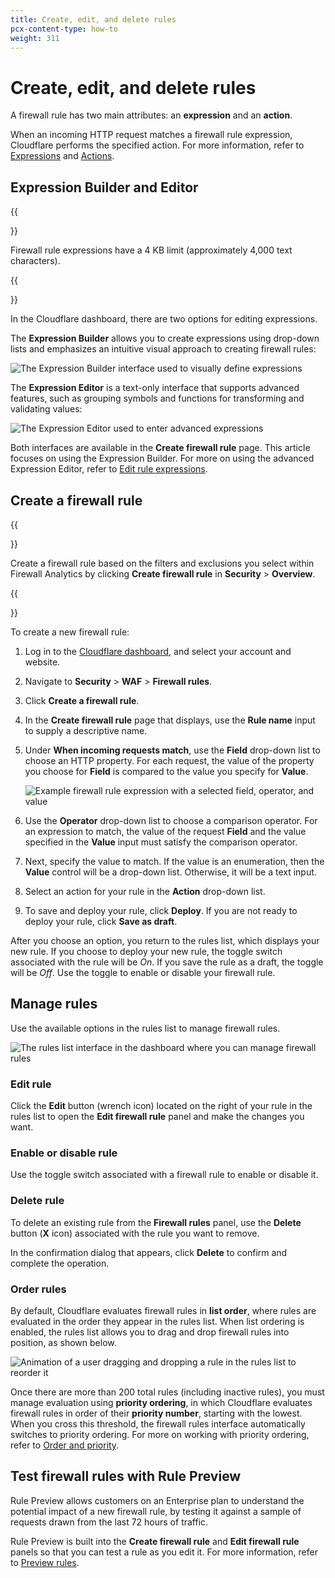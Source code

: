```yaml
---
title: Create, edit, and delete rules
pcx-content-type: how-to
weight: 311
---
```


# Create, edit, and delete rules

A firewall rule has two main attributes: an **expression** and an **action**.

When an incoming HTTP request matches a firewall rule expression, Cloudflare performs the specified action. For more information, refer to [Expressions](/ruleset-engine/rules-language/expressions/) and [Actions](/firewall/cf-firewall-rules/actions/).

## Expression Builder and Editor

{{<Aside type="warning" header="Important">}}

Firewall rule expressions have a 4 KB limit (approximately 4,000 text characters).

{{</Aside>}}

In the Cloudflare dashboard, there are two options for editing expressions.

The **Expression Builder** allows you to create expressions using drop-down lists and emphasizes an intuitive visual approach to creating firewall rules:

![The Expression Builder interface used to visually define expressions](/firewall/static/firewall-rules-expression-builder-0.png)

The **Expression Editor** is a text-only interface that supports advanced features, such as grouping symbols and functions for transforming and validating values:

![The Expression Editor used to enter advanced expressions](/firewall/static/firewall-rules-expression-editor-0.png)

Both interfaces are available in the **Create firewall rule** page. This article focuses on using the Expression Builder. For more on using the advanced Expression Editor, refer to [Edit rule expressions](/firewall/cf-dashboard/edit-expressions/).

## Create a firewall rule

{{<Aside type="note" header="Note">}}

Create a firewall rule based on the filters and exclusions you select within Firewall Analytics by clicking **Create firewall rule** in **Security** > **Overview**.

{{</Aside>}}

To create a new firewall rule:

1. Log in to the [Cloudflare dashboard](https://dash.cloudflare.com/), and select your account and website.

1. Navigate to **Security** > **WAF** > **Firewall rules**.

1. Click **Create a firewall rule**.

1. In the **Create firewall rule** page that displays, use the **Rule name** input to supply a descriptive name.

1. Under **When incoming requests match**, use the **Field** drop-down list to choose an HTTP property. For each request, the value of the property you choose for **Field** is compared to the value you specify for **Value**.

    ![Example firewall rule expression with a selected field, operator, and value](/firewall/static/firewall-rules-expression-builder-value.png)

1. Use the **Operator** drop-down list to choose a comparison operator. For an expression to match, the value of the request **Field** and the value specified in the **Value** input must satisfy the comparison operator.

1. Next, specify the value to match. If the value is an enumeration, then the **Value** control will be a drop-down list. Otherwise, it will be a text input.

1. Select an action for your rule in the **Action** drop-down list.

1. To save and deploy your rule, click **Deploy**. If you are not ready to deploy your rule, click **Save as draft**.

After you choose an option, you return to the rules list, which displays your new rule. If you choose to deploy your new rule, the toggle switch associated with the rule will be _On_. If you save the rule as a draft, the toggle will be _Off_. Use the toggle to enable or disable your firewall rule.

## Manage rules

Use the available options in the rules list to manage firewall rules.

![The rules list interface in the dashboard where you can manage firewall rules](/firewall/static/cf-firewall-rules-list.png)

### Edit rule

Click the **Edit** button (wrench icon) located on the right of your rule in the rules list to open the **Edit firewall rule** panel and make the changes you want.

### Enable or disable rule

Use the toggle switch associated with a firewall rule to enable or disable it.

### Delete rule

To delete an existing rule from the **Firewall rules** panel, use the **Delete** button (**X** icon) associated with the rule you want to remove.

In the confirmation dialog that appears, click **Delete** to confirm and complete the operation.

### Order rules

By default, Cloudflare evaluates firewall rules in **list order**, where rules are evaluated in the order they appear in the rules list. When list ordering is enabled, the rules list allows you to drag and drop firewall rules into position, as shown below.

![Animation of a user dragging and dropping a rule in the rules list to reorder it](/firewall/static/firewall-rules-expression-builder-10.gif)

Once there are more than 200 total rules (including inactive rules), you must manage evaluation using **priority ordering**, in which Cloudflare evaluates firewall rules in order of their **priority number**, starting with the lowest. When you cross this threshold, the firewall rules interface automatically switches to priority ordering. For more on working with priority ordering, refer to [Order and priority](/firewall/cf-firewall-rules/order-priority/).

## Test firewall rules with Rule Preview

Rule Preview allows customers on an Enterprise plan to understand the potential impact of a new firewall rule, by testing it against a sample of requests drawn from the last 72 hours of traffic. 

Rule Preview is built into the **Create firewall rule** and **Edit firewall rule** panels so that you can test a rule as you edit it. For more information, refer to [Preview rules](/firewall/cf-dashboard/rule-preview/).
